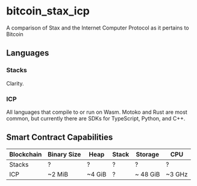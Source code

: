 # bitcoin_stax_icp
A comparison of Stax and the Internet Computer Protocol as it pertains to Bitcoin

## Languages

### Stacks

Clarity.

### ICP

All languages that compile to or run on Wasm. Motoko and Rust are most common, but currently there are SDKs for TypeScript, Python, and C++.

## Smart Contract Capabilities

| Blockchain | Binary Size | Heap | Stack | Storage | CPU |
| -- | -- | -- | -- | -- | -- |
| Stacks | ? | ? | ? | ? | ? |
| ICP | ~2 MiB | ~4 GiB | ? | ~ 48 GiB | ~3 GHz | 
